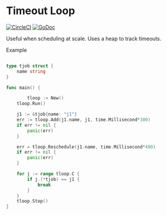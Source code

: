 # Timeout Loop

[![CircleCI](https://circleci.com/gh/anekkanti/toutloop.svg?style=svg)](https://circleci.com/gh/anekkanti/toutloop)
[![GoDoc](https://godoc.org/github.com/anekkanti/toutloop?status.svg)](https://godoc.org/github.com/anekkanti/toutloop)

Useful when scheduling at scale. Uses a heap to track timeouts.

Example
```go

type tjob struct {
	name string
}

func main() {

        tloop := New()
	tloop.Run()

	j1 := &tjob{name: "j1"}
	err := tloop.Add(j1.name, j1, time.Millisecond*300)
	if err != nil {
		panic(err)
	}

	err = tloop.Reschedule(j1.name, time.Millisecond*400)
	if err != nil {
		panic(err)
	}

	for j := range tloop.C {
		if j.(*tjob) == j1 {
			break
		}
	}
	tloop.Stop()
}
```
